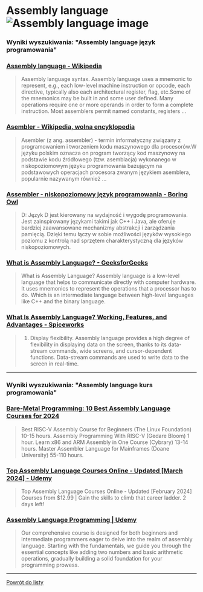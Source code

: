 # Assembly language ![Assembly language image](https://www.tiobe.com/wp-content/themes/tiobe/tiobe-index/images/Assembly_language.png)
 
### Wyniki wyszukiwania: "Assembly language język programowania" 
 
### [Assembly language - Wikipedia](https://en.wikipedia.org/wiki/Assembly_language) 
 
 > Assembly language syntax. Assembly language uses a mnemonic to represent, e.g., each low-level machine instruction or opcode, each directive, typically also each architectural register, flag, etc.Some of the mnemonics may be built in and some user defined. Many operations require one or more operands in order to form a complete instruction. Most assemblers permit named constants, registers ...
 
 
 
 
### [Asembler - Wikipedia, wolna encyklopedia](https://pl.wikipedia.org/wiki/Asembler) 
 
 > Asembler (z ang. assembler) - termin informatyczny związany z programowaniem i tworzeniem kodu maszynowego dla procesorów.W języku polskim oznacza on program tworzący kod maszynowy na podstawie kodu źródłowego (tzw. asemblacja) wykonanego w niskopoziomowym języku programowania bazującym na podstawowych operacjach procesora zwanym językiem asemblera, popularnie nazywanym również ...
 
 
 
 
### [Assembler - niskopoziomowy język programowania - Boring Owl](https://boringowl.io/blog/assembler-niskopoziomowy-jezyk-programowania) 
 
 > D: Język D jest kierowany na wydajność i wygodę programowania. Jest zainspirowany językami takimi jak C++ i Java, ale oferuje bardziej zaawansowane mechanizmy abstrakcji i zarządzania pamięcią. Dzięki temu łączy w sobie możliwości języków wysokiego poziomu z kontrolą nad sprzętem charakterystyczną dla języków niskopoziomowych.
 
 
 
 
### [What is Assembly Language? - GeeksforGeeks](https://www.geeksforgeeks.org/what-is-assembly-language/) 
 
 > What is Assembly Language? Assembly language is a low-level language that helps to communicate directly with computer hardware. It uses mnemonics to represent the operations that a processor has to do. Which is an intermediate language between high-level languages like C++ and the binary language.
 
 
 
 
### [What Is Assembly Language? Working, Features, and Advantages - Spiceworks](https://www.spiceworks.com/tech/tech-general/articles/what-is-assembly-language/) 
 
 > 1. Display flexibility. Assembly language provides a high degree of flexibility in displaying data on the screen, thanks to its data-stream commands, wide screens, and cursor-dependent functions. Data-stream commands are used to write data to the screen in real-time.
 
 
 
 

 
---
 
### Wyniki wyszukiwania: "Assembly language kurs programowania" 
 
### [Bare-Metal Programming: 10 Best Assembly Language Courses for 2024](https://www.classcentral.com/report/best-assembly-courses/) 
 
 > Best RISC-V Assembly Course for Beginners (The Linux Foundation) 10-15 hours. Assembly Programming With RISC-V (Gedare Bloom) 1 hour. Learn x86 and ARM Assembly in One Course (Cybrary) 13-14 hours. Master Assembler Language for Mainframes (Doane University) 55-110 hours.
 
 
 
 
### [Top Assembly Language Courses Online - Updated [March 2024] - Udemy](https://www.udemy.com/topic/assembly-language/) 
 
 > Top Assembly Language Courses Online - Updated [February 2024] Courses from $12.99 | Gain the skills to climb that career ladder. 2 days left!
 
 
 
 
### [Assembly Language Programming | Udemy](https://www.udemy.com/course/assembly-language-programming/) 
 
 > Our comprehensive course is designed for both beginners and intermediate programmers eager to delve into the realm of assembly language. Starting with the fundamentals, we guide you through the essential concepts like adding two numbers and basic arithmetic operations, gradually building a solid foundation for your programming prowess.
 
 
 
 

 
---
 
 [Powrót do listy](../top20.md)